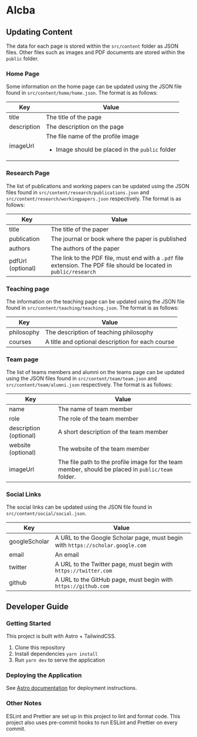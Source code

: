 # Alcba

## Updating Content

The data for each page is stored within the `src/content` folder as JSON files. Other files such as images and PDF documents are stored within the `public` folder.

### Home Page

Some information on the home page can be updated using the JSON file found in `src/content/home/home.json`. The format is as follows:

| Key         | Value                                                                                              |
| ----------- | -------------------------------------------------------------------------------------------------- |
| title       | The title of the page                                                                              |
| description | The description on the page                                                                        |
| imageUrl    | The file name of the profile image<br/> <ul><li>Image should be placed in the `public` folder</li> |

### Research Page

The list of publications and working papers can be updated using the JSON files found in `src/content/research/publications.json` and `src/content/research/workingpapers.json` respectively. The format is as follows:

| Key               | Value                                                                                                                |
| ----------------- | -------------------------------------------------------------------------------------------------------------------- |
| title             | The title of the paper                                                                                               |
| publication       | The journal or book where the paper is published                                                                     |
| authors           | The authors of the paper                                                                                             |
| pdfUrl (optional) | The link to the PDF file, must end with a `.pdf` file extension. The PDF file should be located in `public/research` |

### Teaching page

The information on the teaching page can be updated using the JSON file found in `src/content/teaching/teaching.json`. The format is as follows:

| Key        | Value                                            |
| ---------- | ------------------------------------------------ |
| philosophy | The description of teaching philosophy           |
| courses    | A title and optional description for each course |

### Team page

The list of teams members and alumni on the teams page can be updated using the JSON files found in `src/content/team/team.json` and `src/content/team/alumni.json` respectively. The format is as follows:

| Key                    | Value                                                                                             |
| ---------------------- | ------------------------------------------------------------------------------------------------- |
| name                   | The name of team member                                                                           |
| role                   | The role of the team member                                                                       |
| description (optional) | A short description of the team member                                                            |
| website (optional)     | The website of the team member                                                                    |
| imageUrl               | The file path to the profile image for the team member, should be placed in `public/team` folder. |

### Social Links

The social links can be updated using the JSON file found in `src/content/social/social.json`.

| Key           | Value                                                                          |
| ------------- | ------------------------------------------------------------------------------ |
| googleScholar | A URL to the Google Scholar page, must begin with `https://scholar.google.com` |
| email         | An email                                                                       |
| twitter       | A URL to the Twitter page, must begin with `https://twitter.com`               |
| github        | A URL to the GitHub page, must begin with `https://github.com`                 |

## Developer Guide

### Getting Started

This project is built with Astro + TailwindCSS.

1. Clone this repository
2. Install dependencies `yarn install`
3. Run `yarn dev` to serve the application

### Deploying the Application

See [Astro documentation](https://docs.astro.build/en/guides/deploy) for deployment instructions.

### Other Notes

ESLint and Prettier are set up in this project to lint and format code. This project also uses pre-commit hooks to run ESLint and Prettier on every commit.
